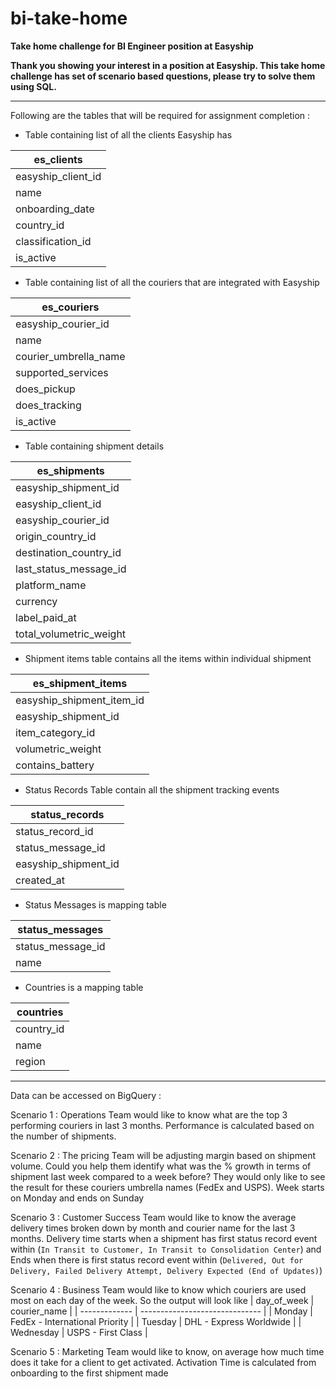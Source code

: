 # bi-take-home
**Take home challenge for BI Engineer position at Easyship**

**Thank you showing your interest in a position at Easyship. This take home challenge has set of scenario based questions, please try to solve them using SQL.**

---

Following are the tables that will be required for assignment completion : 

- Table containing list of all the clients Easyship has

| es\_clients          |
| -------------------- |
| easyship\_client\_id |
| name                 |
| onboarding\_date     |
| country\_id          |
| classification\_id   |
| is\_active           |

- Table containing list of all the couriers that are integrated with Easyship

| es\_couriers            |
| ----------------------- |
| easyship\_courier\_id   |
| name                    |
| courier\_umbrella\_name |
| supported\_services     |
| does\_pickup            |
| does\_tracking          |
| is\_active              |

- Table containing shipment details

| es\_shipments             |
| ------------------------- |
| easyship\_shipment\_id    |
| easyship\_client\_id      |
| easyship\_courier\_id     |
| origin\_country\_id       |
| destination\_country\_id  |
| last\_status\_message\_id |
| platform\_name            |
| currency                  |
| label\_paid\_at           |
| total\_volumetric\_weight |

- Shipment items table contains all the items within individual shipment

| es\_shipment\_items          |
| ---------------------------- |
| easyship\_shipment\_item\_id |
| easyship\_shipment\_id       |
| item\_category\_id           |
| volumetric\_weight           |
| contains\_battery            |

- Status Records Table contain all the shipment tracking events 

| status\_records        |
| ---------------------- |
| status\_record\_id     |
| status\_message\_id    |
| easyship\_shipment\_id |
| created\_at            |

- Status Messages is mapping table

| status\_messages    |
| ------------------- |
| status\_message\_id |
| name                |

- Countries is a mapping table

| countries   |
| ----------- |
| country\_id |
| name        |
| region      |

---

Data can be accessed on BigQuery
: 


Scenario 1 
: Operations Team would like to know what are the top 3 performing couriers in last 3 months. Performance is calculated based on the number of shipments. 

Scenario 2 
: The pricing Team will be adjusting margin based on shipment volume. 
Could you help them identify what was the % growth in terms of shipment last week compared to a week before? They would only like to see the result for these couriers umbrella names (FedEx and USPS). Week starts on Monday and ends on Sunday

Scenario 3
: Customer Success Team would like to know the average delivery times broken down by month and courier name for the last 3 months. Delivery time starts when a shipment has first status record event within (`In Transit to Customer, In Transit to Consolidation Center`) and Ends when there is first status record event within (`Delivered, Out for Delivery, Failed Delivery Attempt, Delivery Expected (End of Updates)`)

Scenario 4
: Business Team would like to know which couriers are used most on each day of the week. So the output will look like
| day\_of\_week | courier\_name                  |
| ------------- | ------------------------------ |
| Monday        | FedEx - International Priority |
| Tuesday       | DHL - Express Worldwide        |
| Wednesday     | USPS - First Class             |

Scenario 5
: Marketing Team would like to know, on average how much time does it take for a client to get activated. Activation Time is calculated from onboarding to the first shipment made